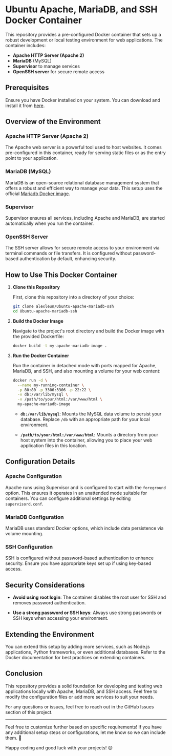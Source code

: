 # Ubuntu Apache, MariaDB, and SSH Docker Container

This repository provides a pre-configured Docker container that sets up a robust development or local testing environment for web applications. The container includes:

- **Apache HTTP Server (Apache 2)**
- **MariaDB** (MySQL)
- **Supervisor** to manage services
- **OpenSSH server** for secure remote access

## Prerequisites

Ensure you have Docker installed on your system. You can download and install it from [here](https://docs.docker.com/get-docker/).

## Overview of the Environment

### Apache HTTP Server (Apache 2)

The Apache web server is a powerful tool used to host websites. It comes pre-configured in this container, ready for serving static files or as the entry point to your application.

### MariaDB (MySQL)

MariaDB is an open-source relational database management system that offers a robust and efficient way to manage your data. This setup uses the official [Mariadb Docker image](https://hub.docker.com/_/mariadb).

### Supervisor

Supervisor ensures all services, including Apache and MariaDB, are started automatically when you run the container.

### OpenSSH Server

The SSH server allows for secure remote access to your environment via terminal commands or file transfers. It is configured without password-based authentication by default, enhancing security.

## How to Use This Docker Container

1. **Clone this Repository**

   First, clone this repository into a directory of your choice:

   ```bash
   git clone alexleun/Ubuntu-apache-mariadb-ssh
   cd Ubuntu-apache-mariadb-ssh
   ```

2. **Build the Docker Image**

   Navigate to the project's root directory and build the Docker image with the provided Dockerfile:

   ```bash
   docker build -t my-apache-mariadb-image .
   ```

3. **Run the Docker Container**

   Run the container in detached mode with ports mapped for Apache, MariaDB, and SSH, and also mounting a volume for your web content:

   ```bash
   docker run -d \
     --name my-running-container \
     -p 80:80 -p 3306:3306 -p 22:22 \
     -v db:/var/lib/mysql \
     -v /path/to/your/html:/var/www/html \
     my-apache-mariadb-image
   ```

   - **`db:/var/lib/mysql`**: Mounts the MySQL data volume to persist your database. Replace `/db` with an appropriate path for your local environment.
   
   - **`/path/to/your/html:/var/www/html`**: Mounts a directory from your host system into the container, allowing you to place your web application files in this location.

## Configuration Details

### Apache Configuration

Apache runs using Supervisor and is configured to start with the `foreground` option. This ensures it operates in an unattended mode suitable for containers. You can configure additional settings by editing `supervisord.conf`.

### MariaDB Configuration

MariaDB uses standard Docker options, which include data persistence via volume mounting.

### SSH Configuration

SSH is configured without password-based authentication to enhance security. Ensure you have appropriate keys set up if using key-based access.

## Security Considerations

- **Avoid using root login**: The container disables the root user for SSH and removes password authentication.
  
- **Use a strong password or SSH keys**: Always use strong passwords or SSH keys when accessing your environment.

## Extending the Environment

You can extend this setup by adding more services, such as Node.js applications, Python frameworks, or even additional databases. Refer to the Docker documentation for best practices on extending containers.

## Conclusion

This repository provides a solid foundation for developing and testing web applications locally with Apache, MariaDB, and SSH access. Feel free to modify the configuration files or add more services to suit your needs.

For any questions or issues, feel free to reach out in the GitHub Issues section of this project.

---

Feel free to customize further based on specific requirements! If you have any additional setup steps or configurations, let me know so we can include them. 🚀

Happy coding and good luck with your projects! 😊
